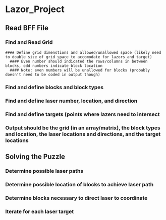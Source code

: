 # Lazor_Project

## Read BFF File
  ### Find and Read Grid
    #### Define grid dimenstions and allowed/unallowed space (likely need to double size of grid space to accomodate for lazors and target)
      #### Even number should indicated the rows/columns in between blocks, odd numbers indicate block location
      #### Note: even numbers will be unallowed for blocks (probably doesn't need to be coded in output though)
  ### Find and define blocks and block types
    
  ### Find and define laser number, location, and direction

  ### Find and define targets (points where lazers need to intersect

  ### Output should be the grid (in an array/matrix), the block types and location, the laser locations and directions, and the target locations

## Solving the Puzzle
  ### Determine possible laser paths
  ### Determine possible location of blocks to achieve laser path
  ### Determine blocks necessary to direct laser to coordinate
  ### Iterate for each laser target
